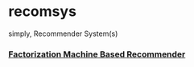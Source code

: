 # recomsys
simply, Recommender System(s)

### [ Factorization Machine Based Recommender ]("https://github.com/Vibzy19/recomsys/blob/master/Notebooks/Factorization%20Machines.ipynb")
